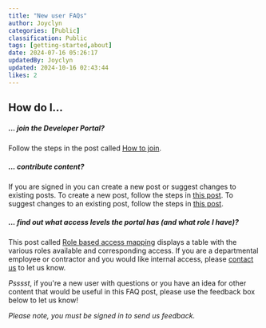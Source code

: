 ```yaml
---
title: "New user FAQs"
author: Joyclyn
categories: [Public]
classification: Public
tags: [getting-started,about]
date: 2024-07-16 05:26:17 
updatedBy: Joyclyn
updated: 2024-10-16 02:43:44 
likes: 2
---
```


## How do I...

##### ... join the Developer Portal?
Follow the steps in the post called [How to join](/public/How-to-join/).
<br>

##### ... contribute content?
If you are signed in you can create a new post or suggest changes to existing posts.
To create a new post, follow the steps in [this post](/public/How-to-add-a-new-post-using-the-inline-editing-tool/).
To suggest changes to an existing post, follow the steps in [this post](/public/How-to-edit-an-existing-post-in-Developer-Portal/).
<br>



##### ... find out what access levels the portal has (and what role I have)? 
This post called [Role based access mapping](/public/Role-based-access-mapping-in-Developer-Portal/) displays a table with the various roles available and corresponding access.
If you are a departmental employee or contractor and you would like internal access, please [contact us](/contact-us/) to let us know.
<br>

*Psssst*, if you're a new user with questions or you have an idea for other content that would be useful in this FAQ post, please use the feedback box below to let us know! 

*Please note, you must be signed in to send us feedback.*